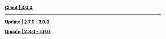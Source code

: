 **[Client | 3.0.0](https://hk4e-download.oss-cn-shanghai.aliyuncs.com/client_app/download/pc_zip/20220815143702_i3RDKzdbDWGYYfZZ/YuanShen_3.0.0.zip)**

---

**[Update | 2.7.0 - 3.0.0](https://hk4e-download.oss-cn-shanghai.aliyuncs.com/client_app/update/hk4e_cn/18/game_2.7.0_3.0.0_hdiff_jWBmFtXMu3v17cg8.zip)**

**[Update | 2.8.0 - 3.0.0](https://hk4e-download.oss-cn-shanghai.aliyuncs.com/client_app/update/hk4e_cn/18/game_2.8.0_3.0.0_hdiff_6azJoC5lYS1EUycW.zip)**
